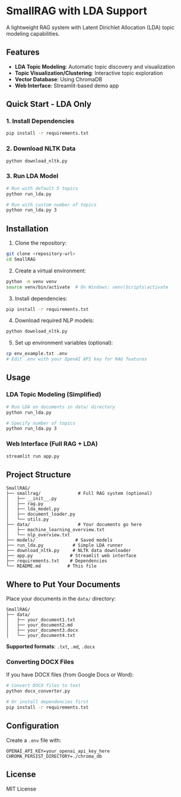 # SmallRAG with LDA Support

A lightweight RAG system with Latent Dirichlet Allocation (LDA) topic modeling capabilities.

## Features

- **LDA Topic Modeling**: Automatic topic discovery and visualization
- **Topic Visualization/Clustering**: Interactive topic exploration
- **Vector Database**: Using ChromaDB 
- **Web Interface**: Streamlit-based demo app

## Quick Start - LDA Only

### 1. Install Dependencies
```bash
pip install -r requirements.txt
```

### 2. Download NLTK Data
```bash
python download_nltk.py
```

### 3. Run LDA Model
```bash
# Run with default 5 topics
python run_lda.py

# Run with custom number of topics
python run_lda.py 3
```

## Installation

1. Clone the repository:
```bash
git clone <repository-url>
cd SmallRAG
```

2. Create a virtual environment:
```bash
python -m venv venv
source venv/bin/activate  # On Windows: venv\Scripts\activate
```

3. Install dependencies:
```bash
pip install -r requirements.txt
```

4. Download required NLP models:
```bash
python download_nltk.py
```

5. Set up environment variables (optional):
```bash
cp env_example.txt .env
# Edit .env with your OpenAI API key for RAG features
```

## Usage

### LDA Topic Modeling (Simplified)

```bash
# Run LDA on documents in data/ directory
python run_lda.py

# Specify number of topics
python run_lda.py 3
```

### Web Interface (Full RAG + LDA)

```bash
streamlit run app.py
```

## Project Structure

```
SmallRAG/
├── smallrag/              # Full RAG system (optional)
│   ├── __init__.py
│   ├── rag.py
│   ├── lda_model.py
│   ├── document_loader.py
│   └── utils.py
├── data/                  # Your documents go here
│   ├── machine_learning_overview.txt
│   └── nlp_overview.txt
├── models/               # Saved models
├── run_lda.py           # Simple LDA runner
├── download_nltk.py     # NLTK data downloader
├── app.py              # Streamlit web interface
├── requirements.txt    # Dependencies
└── README.md          # This file
```

## Where to Put Your Documents

Place your documents in the `data/` directory:

```
SmallRAG/
├── data/
│   ├── your_document1.txt
│   ├── your_document2.md
│   ├── your_document3.docx
│   └── your_document4.txt
```

**Supported formats**: `.txt`, `.md`, `.docx`

### Converting DOCX Files

If you have DOCX files (from Google Docs or Word):

```bash
# Convert DOCX files to text
python docx_converter.py

# Or install dependencies first
pip install -r requirements.txt
```

## Configuration

Create a `.env` file with:
```
OPENAI_API_KEY=your_openai_api_key_here
CHROMA_PERSIST_DIRECTORY=./chroma_db
```

## License

MIT License 
